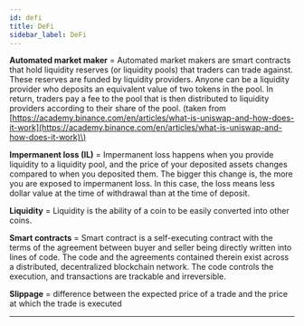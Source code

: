 ```yaml
---
id: defi
title: DeFi
sidebar_label: DeFi
---
```


**Automated market maker** =  Automated market makers are smart contracts that hold liquidity reserves \(or liquidity pools\) that traders can trade against. These reserves are funded by liquidity providers. Anyone can be a liquidity provider who deposits an equivalent value of two tokens in the pool. In return, traders pay a fee to the pool that is then distributed to liquidity providers according to their share of the pool. \(taken from [https://academy.binance.com/en/articles/what-is-uniswap-and-how-does-it-work](https://academy.binance.com/en/articles/what-is-uniswap-and-how-does-it-work)\)

**Impermanent loss \(IL\)** =  Impermanent loss happens when you provide liquidity to a liquidity pool, and the price of your deposited assets changes compared to when you deposited them. The bigger this change is, the more you are exposed to impermanent loss. In this case, the loss means less dollar value at the time of withdrawal than at the time of deposit. 

**Liquidity** =  Liquidity is the ability of a coin to be easily converted into other coins.

**Smart contracts** =  Smart contract is a self-executing contract with the terms of the agreement between buyer and seller being directly written into lines of code. The code and the agreements contained therein exist across a distributed, decentralized blockchain network. The code controls the execution, and transactions are trackable and irreversible.

**Slippage** =  difference between the expected price of a trade and the price at which the trade is executed
     
****

